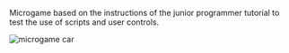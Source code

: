 Microgame based on the instructions of the junior programmer tutorial to test the use of scripts and user controls.

![microgame car](https://github.com/cristianrodriguez97/Unity/assets/72400714/21565ce7-b1d4-44fc-806a-ec9f22299df9)
